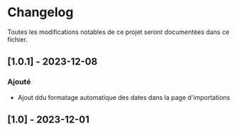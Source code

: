 # Changelog

Toutes les modifications notables de ce projet seront documentées dans ce fichier.


## [1.0.1] - 2023-12-08

### Ajouté

- Ajout ddu formatage automatique des dates dans la page d'importations


## [1.0] - 2023-12-01
